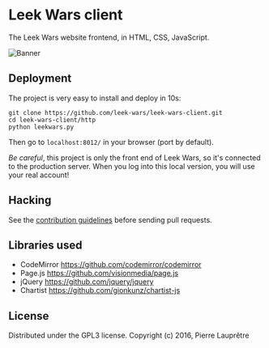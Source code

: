 # Leek Wars client

The Leek Wars website frontend, in HTML, CSS, JavaScript.

![Banner](https://github.com/leek-wars/leek-wars-client/blob/master/banner.jpg)

## Deployment

The project is very easy to install and deploy in 10s:
```
git clone https://github.com/leek-wars/leek-wars-client.git
cd leek-wars-client/http
python leekwars.py
```
Then go to `localhost:8012/` in your browser (port by default).

*Be careful*, this project is only the front end of Leek Wars, so it's connected to the
production server. When you log into this local version, you will use your real account!

## Hacking

See the [contribution guidelines](https://github.com/leek-wars/leek-wars-client/blob/master/HACKING.md) before sending pull requests.

## Libraries used

- CodeMirror https://github.com/codemirror/codemirror
- Page.js https://github.com/visionmedia/page.js
- jQuery https://github.com/jquery/jquery
- Chartist https://github.com/gionkunz/chartist-js

## License

Distributed under the GPL3 license. Copyright (c) 2016, Pierre Lauprêtre
